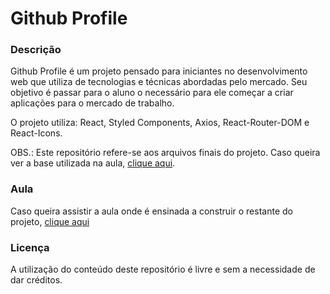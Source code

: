 # Github Profile

### Descrição

Github Profile é um projeto pensado para iniciantes no desenvolvimento web que utiliza de tecnologias e técnicas abordadas pelo mercado. Seu objetivo é passar para o aluno o necessário para ele começar a criar aplicações para o mercado de trabalho.

O projeto utiliza: React, Styled Components, Axios, React-Router-DOM e React-Icons.

OBS.: Este repositório refere-se aos arquivos finais do projeto. Caso queira ver a base utilizada na aula, [clique aqui](https://github.com/anthonyvii27/ytb-github-profile-base).

### Aula

Caso queira assistir a aula onde é ensinada a construir o restante do projeto, [clique aqui](https://youtube.com)

### Licença

A utilização do conteúdo deste repositório é livre e sem a necessidade de dar créditos.
